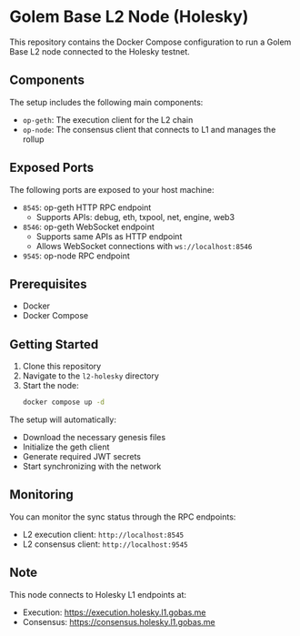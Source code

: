 # Golem Base L2 Node (Holesky)

This repository contains the Docker Compose configuration to run a Golem Base L2 node connected to the Holesky testnet.

## Components

The setup includes the following main components:
- `op-geth`: The execution client for the L2 chain
- `op-node`: The consensus client that connects to L1 and manages the rollup

## Exposed Ports

The following ports are exposed to your host machine:

- `8545`: op-geth HTTP RPC endpoint
  - Supports APIs: debug, eth, txpool, net, engine, web3
- `8546`: op-geth WebSocket endpoint
  - Supports same APIs as HTTP endpoint
  - Allows WebSocket connections with `ws://localhost:8546`
- `9545`: op-node RPC endpoint

## Prerequisites

- Docker
- Docker Compose

## Getting Started

1. Clone this repository
2. Navigate to the `l2-holesky` directory
3. Start the node:
   ```bash
   docker compose up -d
   ```

The setup will automatically:
- Download the necessary genesis files
- Initialize the geth client
- Generate required JWT secrets
- Start synchronizing with the network

## Monitoring

You can monitor the sync status through the RPC endpoints:
- L2 execution client: `http://localhost:8545`
- L2 consensus client: `http://localhost:9545`

## Note

This node connects to Holesky L1 endpoints at:
- Execution: https://execution.holesky.l1.gobas.me
- Consensus: https://consensus.holesky.l1.gobas.me
